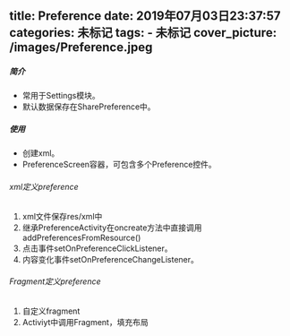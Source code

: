 title: Preference
date: 2019年07月03日23:37:57
categories: 未标记
tags: 
     - 未标记
cover_picture: /images/Preference.jpeg
---
    
##### 简介

- 常用于Settings模块。
- 默认数据保存在SharePreference中。

##### 使用

- 创建xml。
- PreferenceScreen容器，可包含多个Preference控件。

###### xml定义preference

1. xml文件保存res/xml中
2. 继承PreferenceActivity在oncreate方法中直接调用addPreferencesFromResource()
3. 点击事件setOnPreferenceClickListener。
4. 内容变化事件setOnPreferenceChangeListener。

###### Fragment定义preference

1. 自定义fragment
2. Activiyt中调用Fragment，填充布局